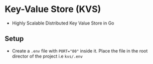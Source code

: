 # Key-Value Store (KVS)
- Highly Scalable Distributed Key Value Store in Go

## Setup
- Create a `.env` file with `PORT="80"` inside it. Place the file in the root director of the project i.e `kvs/.env`